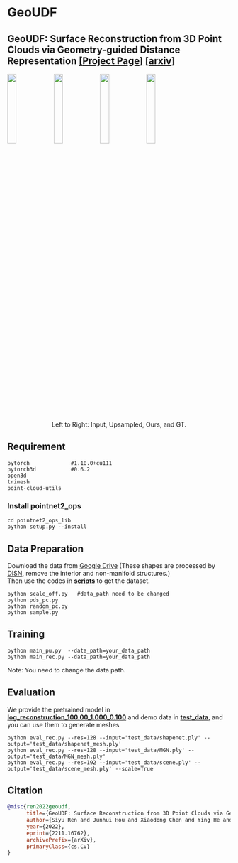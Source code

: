 # GeoUDF  
## GeoUDF: Surface Reconstruction from 3D Point Clouds via Geometry-guided Distance Representation [[**Project Page**]](https://rsy6318.github.io/GeoUDF.html)  [[**arxiv**]](https://arxiv.org/abs/2211.16762)  

<div class="container">
<div class="row">
<div class="col-12 text-center" id="pipeline">
<img src='demo/input.gif' width=20%> 
<img src='demo/pu.gif' width=20%> 
<img src='demo/result.gif' width=20%>
<img src='demo/gt.gif' width=20%>
<center><div>Left to Right: Input, Upsampled, Ours, and GT.</div> </center>
</div>
</div>
</div>  
      
## Requirement
```
pytorch             #1.10.0+cu111
pytorch3d           #0.6.2
open3d
trimesh
point-cloud-utils
```
### Install **pointnet2_ops**
```
cd pointnet2_ops_lib   
python setup.py --install
```
## Data Preparation
Download the data from [Google Drive](https://drive.google.com/drive/folders/1QGhDW335L7ra31uw5U-0V7hB-viA0JXr) (These shapes are processed by [DISN](https://github.com/Xharlie/DISN), remove the interior and non-manifold structures.)   
Then use the codes in [**scripts**](scripts) to get the dataset.
```
python scale_off.py   #data_path need to be changed   
python pds_pc.py   
python random_pc.py   
python sample.py
```

## Training
```
python main_pu.py  --data_path=your_data_path
python main_rec.py --data_path=your_data_path
```
Note: You need to change the data path.
## Evaluation
We provide the pretrained model in [**log_reconstruction_100.00_1.000_0.100**](log_reconstruction_100.00_1.000_0.100) and demo data in [**test_data**](test_data), and you can use them to generate meshes
```
python eval_rec.py --res=128 --input='test_data/shapenet.ply' --output='test_data/shapenet_mesh.ply'   
python eval_rec.py --res=128 --input='test_data/MGN.ply' --output='test_data/MGN_mesh.ply'   
python eval_rec.py --res=192 --input='test_data/scene.ply' --output='test_data/scene_mesh.ply' --scale=True
```

## Citation  
```bibtex
@misc{ren2022geoudf,
      title={GeoUDF: Surface Reconstruction from 3D Point Clouds via Geometry-guided Distance Representation}, 
      author={Siyu Ren and Junhui Hou and Xiaodong Chen and Ying He and Wenping Wang},
      year={2022},
      eprint={2211.16762},
      archivePrefix={arXiv},
      primaryClass={cs.CV}
}
```
